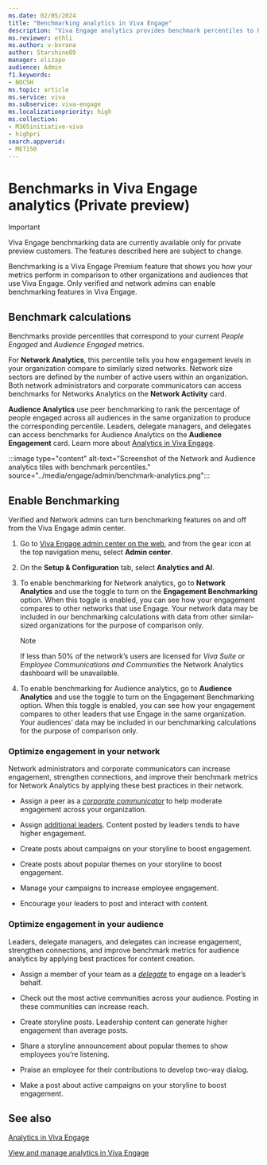 ```yaml
---
ms.date: 02/05/2024
title: "Benchmarking analytics in Viva Engage"
description: "Viva Engage analytics provides benchmark percentiles to help you determine engagement levels in your audiences and organization."
ms.reviewer: ethli
ms.author: v-bvrana
author: Starshine89
manager: elizapo
audience: Admin
f1.keywords:
- NOCSH
ms.topic: article
ms.service: viva
ms.subservice: viva-engage
ms.localizationpriority: high
ms.collection:  
- M365initiative-viva
- highpri
search.appverid:
- MET150
---
```


# Benchmarks in Viva Engage analytics (Private preview)

>[!IMPORTANT]
>Viva Engage benchmarking data are currently available only for private preview customers. The features described here are subject to change.

Benchmarking is a Viva Engage Premium feature that shows you how your metrics perform in comparison to other organizations and audiences that use Viva Engage. Only verified and network admins can enable benchmarking features in Viva Engage.

## Benchmark calculations

Benchmarks provide percentiles that correspond to your current _People Engaged_ and _Audience Engaged_ metrics.

For **Network Analytics**, this percentile tells you how engagement levels in your organization compare to similarly sized networks. Network size sectors are defined by the number of active users within an organization. Both network administrators and corporate communicators can access benchmarks for Networks Analytics on the **Network Activity** card.

**Audience Analytics** use peer benchmarking to rank the percentage of people engaged across all audiences in the same organization to produce the corresponding percentile. Leaders, delegate managers, and delegates can access benchmarks for Audience Analytics on the **Audience Engagement** card. Learn more about [Analytics in Viva Engage](https://support.microsoft.com/en-us/topic/analytics-in-viva-engage-0d9f6fd5-6b0c-45a2-a0aa-0576ae1f6895).

:::image type="content" alt-text="Screenshot of the Network and Audience analytics tiles with benchmark percentiles." source="../media/engage/admin/benchmark-analytics.png":::


## Enable Benchmarking

Verified and Network admins can turn benchmarking features on and off from the Viva Engage admin center.

1. Go to [Viva Engage admin center on the web](http://engage.cloud.microsoft/main/admin), and from the gear icon at the top navigation menu, select **Admin center**.

1. On the **Setup & Configuration** tab, select **Analytics and AI**.

1. To enable benchmarking for Network analytics, go to **Network Analytics** and use the toggle to turn on the **Engagement Benchmarking** option.
    When this toggle is enabled, you can see how your engagement compares to other networks that use Engage. Your network data may be included in our benchmarking calculations with data from other similar-sized organizations for the purpose of comparison only.

    >[!NOTE]
    > If less than 50% of the network’s users are licensed for *Viva Suite* or *Employee Communications and Communities* the Network Analytics dashboard will be unavailable.

1. To enable benchmarking for Audience analytics, go to **Audience Analytics** and use the toggle to turn on the Engagement Benchmarking option.
    When this toggle is enabled, you can see how your engagement compares to other leaders that use Engage in the same organization. Your audiences’ data may be included in our benchmarking calculations for the purpose of comparison only.

### Optimize engagement in your network

Network administrators and corporate communicators can increase engagement, strengthen connections, and improve their benchmark metrics for Network Analytics by applying these best practices in their network.

- Assign a peer as a [_corporate communicator_](/viva/engage/eac-key-admin-roles-permissions) to help moderate engagement across your organization.

- Assign [additional leaders](/viva/engage/leadership-identification). Content posted by leaders tends to have higher engagement.

- Create posts about campaigns on your storyline to boost engagement.

- Create posts about popular themes on your storyline to boost engagement.

- Manage your campaigns to increase employee engagement.

- Encourage your leaders to post and interact with content.

### Optimize engagement in your audience

Leaders, delegate managers, and delegates can increase engagement, strengthen connections, and improve benchmark metrics for audience analytics by applying best practices for content creation.

- Assign a member of your team as a [_delegate_](https://support.microsoft.com/en-us/topic/delegation-in-viva-engage-2f0a64a3-c5c0-45cd-b3f1-e1e06732f89f) to engage on a leader’s behalf.

- Check out the most active communities across your audience. Posting in these communities can increase reach.

- Create storyline posts. Leadership content can generate higher engagement than average posts.

- Share a storyline announcement about popular themes to show employees you’re listening.

- Praise an employee for their contributions to develop two-way dialog.

- Make a post about active campaigns on your storyline to boost engagement.


## See also

[Analytics in Viva Engage](https://support.microsoft.com/en-us/topic/analytics-in-viva-engage-0d9f6fd5-6b0c-45a2-a0aa-0576ae1f6895)

[View and manage analytics in Viva Engage](/Viva/engage/analytics)
